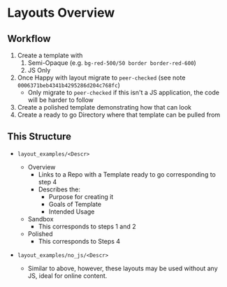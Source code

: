 # Layouts Overview

## Workflow

1. Create a template with
    1. Semi-Opaque (e.g. `bg-red-500/50 border border-red-600`)
    2. JS Only
2. Once Happy with layout migrate to `peer-checked` (see note `0006371beb4341b4295286d204c768fc`)
    - Only migrate to `peer-checked` if this isn't a JS application, the code will be harder to follow
3. Create a polished template demonstrating how that can look
4. Create a ready to go Directory where that template can be pulled from

## This Structure

- `layout_examples/<Descr>`
    - Overview
        - Links to a Repo with a Template ready to go corresponding to step 4
        - Describes the:
            - Purpose for creating it
            - Goals of Template
            - Intended Usage
    - Sandbox
        - This corresponds to steps 1 and 2
    - Polished
        - This corresponds to Steps 4

- `layout_examples/no_js/<Descr>`
    - Similar to above, however, these layouts may be used without any JS, ideal for online content.
